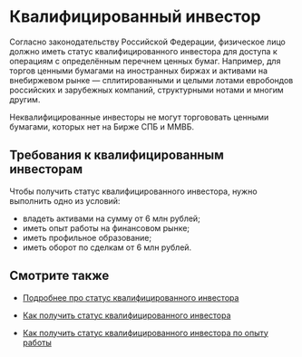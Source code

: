# Квалифицированный инвестор

Согласно законодательству Российской Федерации, физическое лицо должно иметь статус квалифицированного инвестора для доступа к операциям с определённым перечнем ценных бумаг. Например, для торгов ценными бумагами на иностранных биржах и активами на внебиржевом рынке — сплитированными и целыми лотами евробондов российских и зарубежных компаний, структурными нотами и многим другим.

Неквалифицированные инвесторы не могут торгововать ценными бумагами, которых нет на Бирже СПБ и ММВБ.

## Требования к квалифицированным инвесторам

Чтобы получить статус квалифицированного инвестора, нужно выполнить одно из условий: 

* владеть активами на сумму от 6 млн рублей;
* иметь опыт работы на финансовом рынке; 
* иметь профильное образование; 
* иметь оборот по сделкам от 6 млн рублей.

## Смотрите также

* [Подробнее про статус квалифицированного инвестора](https://help.tbank.ru/invest-premium/invest-premium-qualification/)

* [Как получить статус квалифицированного инвестора](https://help.tbank.ru/invest-premium/invest-premium-qualification/how-to-get-qualification/)

* [Как получить статус квалифицированного инвестора по опыту работы](https://help.tbank.ru/invest-premium/invest-premium-qualification/invest-premium-requirement/)